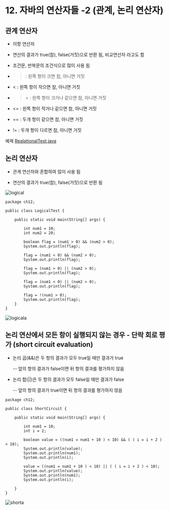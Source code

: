 # 12. 자바의 연산자들 -2 (관계, 논리 연산자)

## 관계 연산자

- 이항 연산자

- 연산의 결과가 true(참), false(거짓)으로 반환 됨, 비교연산자 라고도 함

- 조건문, 반복문의 조건식으로 많이 사용 됨

- > : 왼쪽 항이 크면 참, 아니면 거짓
- < : 왼쪽 항이 작으면 참, 아니면 거짓
- >= : 왼쪽 항이 크거나 같으면 참, 아니면 거짓
- <= : 왼쪽 항이 작거나 같으면 참, 아니면 거짓
- == : 두개 항이 같으면 참, 아니면 거짓
- != : 두개 항이 다르면 참, 아니면 거짓 

예제
[RealationalTest.java](https://github.com/Domo9610/java-study/new/main/Chapter1/ch12/RealationalTest.java)

## 논리 연산자

- 관계 연산자와 혼합하여 많이 사용 됨

- 연산의 결과가 true(참), false(거짓)으로 반환 됨

![logical](./img/logical.png)

```
package ch12;

public class LogicalTest {

	public static void main(String[] args) {
		
		int num1 = 10;
		int num2 = 20;
		
		boolean flag = (num1 > 0) && (num2 > 0);
		System.out.println(flag);
		
		flag = (num1 < 0) && (num2 > 0);
		System.out.println(flag);
		
		flag = (num1 > 0) || (num2 > 0);
		System.out.println(flag);
		
		flag = (num1 < 0) || (num2 > 0);
		System.out.println(flag);
		
		flag = !(num1 > 0);
		System.out.println(flag);
	}
}
```
![logicala](./img/logicala.PNG)

## 논리 연산에서 모든 항이 실행되지 않는 경우 - 단락 회로 평가 (short circuit evaluation)

- 논리 곱(&&)은 두 항의 결과가 모두 true일 때만 결과가 true

  -- 앞의 항의 결과가 false이면 뒤 항의 결과를 평가하지 않음

- 논리 합(||)은 두 항의 결과가 모두 false일 때만 결과가 false
   
  -- 앞의 항의 결과가 true이면 뒤 항의 결과를 평가하지 않음 

```
package ch12;

public class ShortCircuit {

	public static void main(String[] args) {
		
		int num1 = 10;
		int i = 2;
		
		boolean value = ((num1 = num1 + 10 ) < 10) && ( ( i = i + 2 ) < 10);
		System.out.println(value);
		System.out.println(num1);
		System.out.println(i);
		
		value = ((num1 = num1 + 10 ) < 10) || ( ( i = i + 2 ) < 10);
		System.out.println(value);
		System.out.println(num1);
		System.out.println(i);
		
	}
}
```
![shorta](./img/shorta.PNG)
